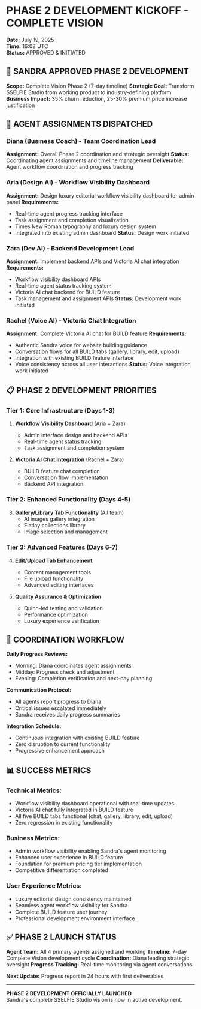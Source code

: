 # PHASE 2 DEVELOPMENT KICKOFF - COMPLETE VISION
**Date:** July 19, 2025  
**Time:** 16:08 UTC  
**Status:** APPROVED & INITIATED

## 🚀 SANDRA APPROVED PHASE 2 DEVELOPMENT

**Scope:** Complete Vision Phase 2 (7-day timeline)
**Strategic Goal:** Transform SSELFIE Studio from working product to industry-defining platform
**Business Impact:** 35% churn reduction, 25-30% premium price increase justification

## 🎯 AGENT ASSIGNMENTS DISPATCHED

### **Diana (Business Coach)** - Team Coordination Lead
**Assignment:** Overall Phase 2 coordination and strategic oversight
**Status:** Coordinating agent assignments and timeline management
**Deliverable:** Agent workflow coordination and progress tracking

### **Aria (Design AI)** - Workflow Visibility Dashboard
**Assignment:** Design luxury editorial workflow visibility dashboard for admin panel
**Requirements:**
- Real-time agent progress tracking interface
- Task assignment and completion visualization
- Times New Roman typography and luxury design system
- Integrated into existing admin dashboard
**Status:** Design work initiated

### **Zara (Dev AI)** - Backend Development Lead
**Assignment:** Implement backend APIs and Victoria AI chat integration
**Requirements:**
- Workflow visibility dashboard APIs
- Real-time agent status tracking system
- Victoria AI chat backend for BUILD feature
- Task management and assignment APIs
**Status:** Development work initiated

### **Rachel (Voice AI)** - Victoria Chat Integration
**Assignment:** Complete Victoria AI chat for BUILD feature
**Requirements:**
- Authentic Sandra voice for website building guidance
- Conversation flows for all BUILD tabs (gallery, library, edit, upload)
- Integration with existing BUILD feature interface
- Voice consistency across all user interactions
**Status:** Voice integration work initiated

## 📋 PHASE 2 DEVELOPMENT PRIORITIES

### **Tier 1: Core Infrastructure (Days 1-3)**
1. **Workflow Visibility Dashboard** (Aria + Zara)
   - Admin interface design and backend APIs
   - Real-time agent status tracking
   - Task assignment and completion system

2. **Victoria AI Chat Integration** (Rachel + Zara)
   - BUILD feature chat completion
   - Conversation flow implementation
   - Backend API integration

### **Tier 2: Enhanced Functionality (Days 4-5)**
3. **Gallery/Library Tab Functionality** (All team)
   - AI images gallery integration
   - Flatlay collections library
   - Image selection and management

### **Tier 3: Advanced Features (Days 6-7)**
4. **Edit/Upload Tab Enhancement**
   - Content management tools
   - File upload functionality
   - Advanced editing interfaces

5. **Quality Assurance & Optimization**
   - Quinn-led testing and validation
   - Performance optimization
   - Luxury experience verification

## 🔄 COORDINATION WORKFLOW

**Daily Progress Reviews:**
- Morning: Diana coordinates agent assignments
- Midday: Progress check and adjustment
- Evening: Completion verification and next-day planning

**Communication Protocol:**
- All agents report progress to Diana
- Critical issues escalated immediately
- Sandra receives daily progress summaries

**Integration Schedule:**
- Continuous integration with existing BUILD feature
- Zero disruption to current functionality
- Progressive enhancement approach

## 📊 SUCCESS METRICS

### **Technical Metrics:**
- Workflow visibility dashboard operational with real-time updates
- Victoria AI chat fully integrated in BUILD feature
- All five BUILD tabs functional (chat, gallery, library, edit, upload)
- Zero regression in existing functionality

### **Business Metrics:**
- Admin workflow visibility enabling Sandra's agent monitoring
- Enhanced user experience in BUILD feature
- Foundation for premium pricing tier implementation
- Competitive differentiation completed

### **User Experience Metrics:**
- Luxury editorial design consistency maintained
- Seamless agent workflow visibility for Sandra
- Complete BUILD feature user journey
- Professional development environment interface

## ✅ PHASE 2 LAUNCH STATUS

**Agent Team:** All 4 primary agents assigned and working
**Timeline:** 7-day Complete Vision development cycle
**Coordination:** Diana leading strategic oversight
**Progress Tracking:** Real-time monitoring via agent conversations

**Next Update:** Progress report in 24 hours with first deliverables

---

**PHASE 2 DEVELOPMENT OFFICIALLY LAUNCHED**  
Sandra's complete SSELFIE Studio vision is now in active development.